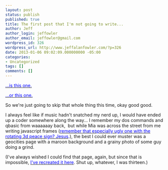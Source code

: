 ```yaml
---
layout: post
status: publish
published: true
title: The first post that I'm not going to write...
author: Jeff
author_login: jeffowler
author_email: jeffowler@gmail.com
wordpress_id: 326
wordpress_url: http://www.jeffalanfowler.com/?p=326
date: 2013-01-06 09:02:09.000000000 -05:00
categories:
- Uncategorized
tags: []
comments: []
---
```

<span style="color: #0000ff;"><a href="http://tenfingerstentoes.blogspot.com/2006/11/ok.html"><span style="color: #0000ff;">...is this one.</span></a></span>

<span style="color: #0000ff;"><a href="http://tenfingerstentoes.blogspot.com/2006/11/metablog-would-be-good-transformer-name.html" target="_blank"><span style="color: #0000ff;">...or this one.</span></a></span>

So we're just going to skip that whole thing this time, okay good good.

I always feel like if music hadn't snatched my nerd up, I would have ended up a coder somewhere along the way... I remember my dos commands and qbasic from waaaaaay back,  but while Mia was across the street from me writing javascript frames (<span style="color: #0000ff;"><a href="https://d27fcql9yjk2c0.cloudfront.net/assets/2089425/original/peace.gif?1284526602" target="_blank"><span style="color: #0000ff;">remember that especially ugly one with the rotating 3d peace sign? Jesus</span></a>.</span>), the best I could ever muster was a geocities page with a maroon background and a grainy photo of some guy doing a grind.

(I've always wished I could find that page, again, but since that is impossible, <span style="color: #0000ff;"><a href="http://www.jeffalanfowler.com/blog/geocities/" target="_blank"><span style="color: #0000ff;">I've recreated it here</span></a></span>. Shut up, whatever, I was thirteen.)

&nbsp;

&nbsp;
